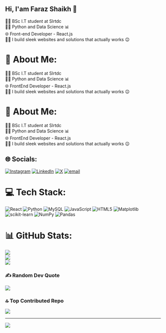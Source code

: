 ## Hi, I'am Faraz Shaikh 👋

👨‍🎓 BSc I.T student at Slrtdc </br>
👩‍💻 Python and Data Science 📊 </br>
🌐 Front-end Developer - React.js </br>
👨‍🔧 I build sleek websites and solutions that actually works 😉
# 💫 About Me:
👨‍🎓 BSc I.T student at Slrtdc<br>👩‍💻 Python and Data Science 📊<br>🌐 FrontEnd Developer - React.js<br>👨‍🔧 I build sleek websites and solutions that actually works 😉

# 💫 About Me:
👨‍🎓 BSc I.T student at Slrtdc<br>👩‍💻 Python and Data Science 📊<br>🌐 FrontEnd Developer - React.js<br>👨‍🔧 I build sleek websites and solutions that actually works 😉


## 🌐 Socials:
[![Instagram](https://img.shields.io/badge/Instagram-%23E4405F.svg?logo=Instagram&logoColor=white)](https://instagram.com/bettercallfaraz) [![LinkedIn](https://img.shields.io/badge/LinkedIn-%230077B5.svg?logo=linkedin&logoColor=white)](https://linkedin.com/in/FarazAhmedShaikh) [![X](https://img.shields.io/badge/X-black.svg?logo=X&logoColor=white)](https://x.com/farazthedev) [![email](https://img.shields.io/badge/Email-D14836?logo=gmail&logoColor=white)](mailto:shaikhfaraz0401@gmail.com) 

# 💻 Tech Stack:
![React](https://img.shields.io/badge/react-%2320232a.svg?style=for-the-badge&logo=react&logoColor=%2361DAFB) ![Python](https://img.shields.io/badge/python-3670A0?style=for-the-badge&logo=python&logoColor=ffdd54) ![MySQL](https://img.shields.io/badge/mysql-4479A1.svg?style=for-the-badge&logo=mysql&logoColor=white) ![JavaScript](https://img.shields.io/badge/javascript-%23323330.svg?style=for-the-badge&logo=javascript&logoColor=%23F7DF1E) ![HTML5](https://img.shields.io/badge/html5-%23E34F26.svg?style=for-the-badge&logo=html5&logoColor=white) ![Matplotlib](https://img.shields.io/badge/Matplotlib-%23ffffff.svg?style=for-the-badge&logo=Matplotlib&logoColor=black) ![scikit-learn](https://img.shields.io/badge/scikit--learn-%23F7931E.svg?style=for-the-badge&logo=scikit-learn&logoColor=white) ![NumPy](https://img.shields.io/badge/numpy-%23013243.svg?style=for-the-badge&logo=numpy&logoColor=white) ![Pandas](https://img.shields.io/badge/pandas-%23150458.svg?style=for-the-badge&logo=pandas&logoColor=white)
# 📊 GitHub Stats:
![](https://github-readme-stats.vercel.app/api?username=Faraz-ahmed-shaikh&theme=tokyonight&hide_border=false&include_all_commits=false&count_private=false)<br/>
![](https://nirzak-streak-stats.vercel.app/?user=Faraz-ahmed-shaikh&theme=tokyonight&hide_border=false)<br/>
![](https://github-readme-stats.vercel.app/api/top-langs/?username=Faraz-ahmed-shaikh&theme=tokyonight&hide_border=false&include_all_commits=false&count_private=false&layout=compact)

### ✍️ Random Dev Quote
![](https://quotes-github-readme.vercel.app/api?type=horizontal&theme=tokyonight)

### 🔝 Top Contributed Repo
![](https://github-contributor-stats.vercel.app/api?username=Faraz-ahmed-shaikh&limit=5&theme=dark&combine_all_yearly_contributions=true)

---
[![](https://visitcount.itsvg.in/api?id=Faraz-ahmed-shaikh&icon=3&color=0)](https://visitcount.itsvg.in)

<!-- Proudly created with GPRM ( https://gprm.itsvg.in ) -->
